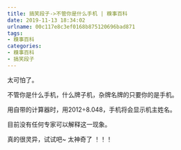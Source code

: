 ```yaml
---
title: 搞笑段子->不管你是什么手机 | 糗事百科
date: 2019-11-13 18:34:02
urlname: 00c117e8c3ef0168b875120696bad871
tags: 
- 糗事百科
categories:
- 糗事百科
- 搞笑段子
---
```

太可怕了。

不管你是什么手机，什么牌子机，杂牌名牌的只要你的是手机。

用自带的计算器时，用2012÷8.048，手机将会显示机主姓名。

目前没有任何专家可以解释这一现象。

真的很灵异，试试吧~ 太神奇了 ！！！



